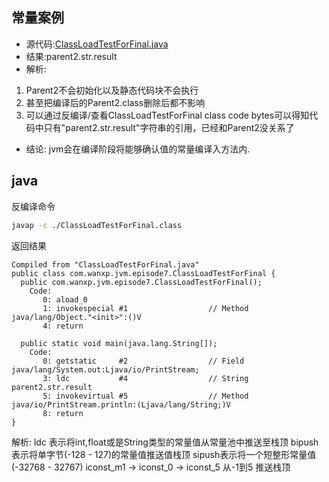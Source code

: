 ## 常量案例  
* 源代码:[ClassLoadTestForFinal.java](../src/main/java/com/wanxp/jvm/episode6/ClassLoadTestForFinal.java)   
* 结果:parent2.str.result  
* 解析:
1. Parent2不会初始化以及静态代码块不会执行  
2. 甚至把编译后的Parent2.class删除后都不影响  
3. 可以通过反编译/查看ClassLoadTestForFinal class code bytes可以得知代码中只有"parent2.str.result"字符串的引用，已经和Parent2没关系了
* 结论:
jvm会在编译阶段将能够确认值的常量编译入方法内.
## java
反编译命令
```bash
javap -c ./ClassLoadTestForFinal.class
```
返回结果
```text
Compiled from "ClassLoadTestForFinal.java"
public class com.wanxp.jvm.episode7.ClassLoadTestForFinal {
  public com.wanxp.jvm.episode7.ClassLoadTestForFinal();
    Code:
       0: aload_0
       1: invokespecial #1                  // Method java/lang/Object."<init>":()V
       4: return

  public static void main(java.lang.String[]);
    Code:
       0: getstatic     #2                  // Field java/lang/System.out:Ljava/io/PrintStream;
       3: ldc           #4                  // String parent2.str.result
       5: invokevirtual #5                  // Method java/io/PrintStream.println:(Ljava/lang/String;)V
       8: return
}
```
解析:
ldc 表示将int,float或是String类型的常量值从常量池中推送至栈顶
bipush表示将单字节(-128 - 127)的常量值推送值栈顶
sipush表示将一个短整形常量值(-32768 - 32767)
iconst_m1 -> iconst_0 -> iconst_5 从-1到5 推送栈顶